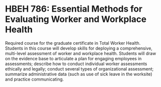 # HBEH 786: Essential Methods for Evaluating Worker and Workplace Health

Required course for the graduate certificate in Total Worker Health. Students in this course will develop skills for deploying a comprehensive, multi-level assessment of worker and workplace health. Students will draw on the evidence base to articulate a plan for engaging employees in assessments; describe how to conduct individual worker assessments ethically and legally; conduct several types of organizational assessment; summarize administrative data (such as use of sick leave in the worksite) and practice communicating.